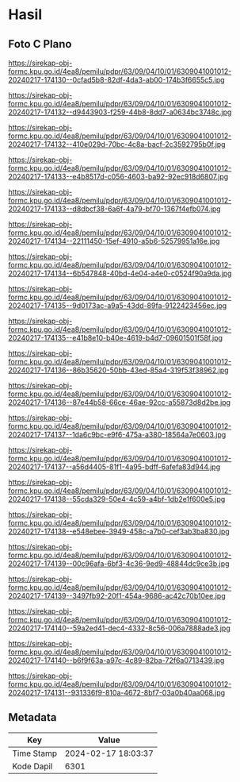 # Hasil

## Foto C Plano

https://sirekap-obj-formc.kpu.go.id/4ea8/pemilu/pdpr/63/09/04/10/01/6309041001012-20240217-174130--0cfad5b8-82df-4da3-ab00-174b3f6655c5.jpg

https://sirekap-obj-formc.kpu.go.id/4ea8/pemilu/pdpr/63/09/04/10/01/6309041001012-20240217-174132--d9443903-f259-44b8-8dd7-a0634bc3748c.jpg

https://sirekap-obj-formc.kpu.go.id/4ea8/pemilu/pdpr/63/09/04/10/01/6309041001012-20240217-174132--410e029d-70bc-4c8a-bacf-2c3592795b0f.jpg

https://sirekap-obj-formc.kpu.go.id/4ea8/pemilu/pdpr/63/09/04/10/01/6309041001012-20240217-174133--e4b8517d-c056-4603-ba92-92ec918d6807.jpg

https://sirekap-obj-formc.kpu.go.id/4ea8/pemilu/pdpr/63/09/04/10/01/6309041001012-20240217-174133--d8dbcf38-6a6f-4a79-bf70-1367f4efb074.jpg

https://sirekap-obj-formc.kpu.go.id/4ea8/pemilu/pdpr/63/09/04/10/01/6309041001012-20240217-174134--22111450-15ef-4910-a5b6-52579951a16e.jpg

https://sirekap-obj-formc.kpu.go.id/4ea8/pemilu/pdpr/63/09/04/10/01/6309041001012-20240217-174134--6b547848-40bd-4e04-a4e0-c0524f90a9da.jpg

https://sirekap-obj-formc.kpu.go.id/4ea8/pemilu/pdpr/63/09/04/10/01/6309041001012-20240217-174135--9d0173ac-a9a5-43dd-89fa-9122423456ec.jpg

https://sirekap-obj-formc.kpu.go.id/4ea8/pemilu/pdpr/63/09/04/10/01/6309041001012-20240217-174135--e41b8e10-b40e-4619-b4d7-09601501f58f.jpg

https://sirekap-obj-formc.kpu.go.id/4ea8/pemilu/pdpr/63/09/04/10/01/6309041001012-20240217-174136--86b35620-50bb-43ed-85a4-319f53f38962.jpg

https://sirekap-obj-formc.kpu.go.id/4ea8/pemilu/pdpr/63/09/04/10/01/6309041001012-20240217-174136--87e44b58-66ce-46ae-92cc-a55873d8d2be.jpg

https://sirekap-obj-formc.kpu.go.id/4ea8/pemilu/pdpr/63/09/04/10/01/6309041001012-20240217-174137--1da6c9bc-e9f6-475a-a380-18564a7e0603.jpg

https://sirekap-obj-formc.kpu.go.id/4ea8/pemilu/pdpr/63/09/04/10/01/6309041001012-20240217-174137--a56d4405-81f1-4a95-bdff-6afefa83d944.jpg

https://sirekap-obj-formc.kpu.go.id/4ea8/pemilu/pdpr/63/09/04/10/01/6309041001012-20240217-174138--55cda329-50e4-4c59-a4bf-1db2e1f600e5.jpg

https://sirekap-obj-formc.kpu.go.id/4ea8/pemilu/pdpr/63/09/04/10/01/6309041001012-20240217-174138--e548ebee-3949-458c-a7b0-cef3ab3ba830.jpg

https://sirekap-obj-formc.kpu.go.id/4ea8/pemilu/pdpr/63/09/04/10/01/6309041001012-20240217-174139--00c96afa-6bf3-4c36-9ed9-48844dc9ce3b.jpg

https://sirekap-obj-formc.kpu.go.id/4ea8/pemilu/pdpr/63/09/04/10/01/6309041001012-20240217-174139--3497fb92-20f1-454a-9686-ac42c70b10ee.jpg

https://sirekap-obj-formc.kpu.go.id/4ea8/pemilu/pdpr/63/09/04/10/01/6309041001012-20240217-174140--59a2ed41-dec4-4332-8c56-006a7888ade3.jpg

https://sirekap-obj-formc.kpu.go.id/4ea8/pemilu/pdpr/63/09/04/10/01/6309041001012-20240217-174140--b6f9f63a-a97c-4c89-82ba-72f6a0713439.jpg

https://sirekap-obj-formc.kpu.go.id/4ea8/pemilu/pdpr/63/09/04/10/01/6309041001012-20240217-174131--931336f9-810a-4672-8bf7-03a0b40aa068.jpg


## Metadata

| Key        | Value               |
| ---------- | ------------------- |
| Time Stamp | 2024-02-17 18:03:37 |
| Kode Dapil | 6301                |



